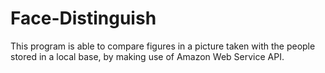 # Face-Distinguish
This program is able to compare figures in a picture taken with the people stored in a local base, by making use of Amazon Web
Service API.

